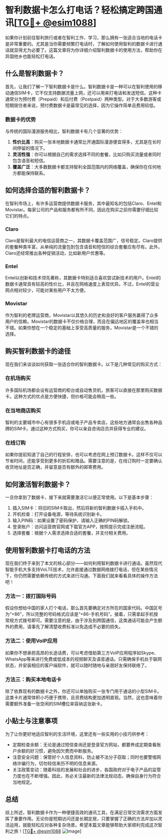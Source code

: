 # 智利数据卡怎么打电话？轻松搞定跨国通讯[[TG💪+ @esim1088](https://t.me/s/esim1088)]

如果你计划前往智利旅行或者在智利工作、学习，那么拥有一张适合当地的电话卡是非常重要的。尤其是当你需要频繁打电话时，了解如何使用智利的数据卡进行通话就显得尤为必要了。这篇文章将为你详细介绍智利数据卡的使用方法，帮助你在异国他乡也能轻松打电话。

## 什么是智利数据卡？

首先，让我们了解一下智利数据卡是什么。智利数据卡是一种可以在智利使用的移动通信SIM卡，它不仅支持数据流量上网，还可以用来打电话和发送短信。这种卡通常分为预付费（Prepaid）和后付费（Postpaid）两种类型。对于大多数游客或短期居住者来说，预付费数据卡是最常见的选择，因为它操作简单且费用较低。

### 数据卡的优势

与传统的国际漫游服务相比，智利数据卡有几个显著的优势：

1. **性价比高**：购买一张本地数据卡通常比开通国际漫游便宜得多，尤其是在长时间停留的情况下。
2. **灵活性强**：你可以根据自己的需求选择不同的套餐，比如只购买流量或者同时包含语音和短信。
3. **覆盖广泛**：大多数数据卡都支持智利全国范围内的网络覆盖，确保你在任何地方都能保持联系。

## 如何选择合适的智利数据卡？

在智利市场上，有许多运营商提供数据卡服务，其中最知名的包括Claro、Entel和Movistar。每家公司的产品和服务都有所不同，因此在购买之前你需要仔细比较它们的特点。

### Claro

Claro是智利最大的电信运营商之一，其数据卡覆盖范围广，信号稳定。Claro提供的套餐种类丰富，从单纯的流量包到包含语音和短信的综合套餐应有尽有。此外，Claro还经常推出各种促销活动，比如新用户优惠等。

### Entel

Entel以创新和技术领先著称，其数据卡特别适合喜欢尝试新技术的用户。Entel的数据卡通常具有较高的性价比，并且在网络速度上表现优异。不过，Entel的营业网点相对较少，可能对某些用户不太方便。

### Movistar

作为智利的老牌运营商，Movistar以其悠久的历史和良好的客户服务赢得了众多用户的信赖。Movistar的数据卡不仅价格合理，而且在偏远地区的覆盖率也相当不错。如果你想在一个稳定的基础上享受高质量的服务，Movistar是一个不错的选择。

## 购买智利数据卡的途径

现在我们来谈谈如何获取一张适合你的智利数据卡。以下是几种常见的购买方式：

### 在机场购买

许多国际机场都会设有运营商的柜台或自动售货机，旅客可以直接在那里购买数据卡。这种方式的优点是方便快捷，但价格可能会稍高一些。

### 在当地商店购买

智利的主要城市中心有很多手机店或电子产品专卖店，这些地方通常会出售各种品牌的SIM卡。通过这种方式购买，你可以亲自咨询店员并获得专业的建议。

### 在线订购

如果你提前知道了自己的行程安排，也可以考虑在网上预订数据卡。这样不仅可以节省时间，还能享受到更多的折扣和赠品。需要注意的是，在线订购时一定要确认收货地址是否正确，并留意是否有额外的邮寄费用。

## 如何激活智利数据卡？

一旦你拿到了数据卡，接下来就需要激活它以便正常使用。以下是基本步骤：

1. 插入SIM卡：将旧的SIM卡取出，然后将新的智利数据卡插入手机中。
2. 开机检查：打开设备电源，等待系统识别新卡。
3. 输入PIN码：如果设置了密码保护，请输入正确的PIN码解锁。
4. 登录账户：访问运营商官网或下载官方APP，按照提示完成注册流程。
5. 选择套餐：根据个人需求选择合适的套餐，并支付相关费用。

## 使用智利数据卡打电话的方法

现在我们终于来到了本文的核心部分——如何利用智利数据卡进行通话。虽然现代智能手机大多支持VoLTE技术，允许直接通过数据网络拨打电话，但在某些情况下，你仍然需要依赖传统的方式来进行沟通。下面我们就来看看具体的操作方法吧！

### 方法一：拨打国际号码

假设你想给中国的家人打个电话，那么首先要确定对方所在的国家代码。中国区号为“+86”，所以完整的号码格式应该是“+86-手机号码”。接着，只需拿起手机按常规方式拨号即可。需要注意的是，由于涉及到跨国通信，这类通话可能会产生额外的费用，请事先了解清楚收费标准以免造成不必要的损失。

### 方法二：使用VoIP应用

如果你不想承担高昂的长途话费，可以考虑借助第三方VoIP应用程序如Skype、WhatsApp等来进行免费或低成本的视频聊天及语音通话。只需确保手机处于联网状态，并安装相应的客户端软件，就可以随时随地与亲朋好友保持联络了。

### 方法三：购买本地电话卡

除了依靠现有的数据卡之外，你还可以单独购买一张专门用于通话的小型SIM卡。这类卡片通常体积小巧便于携带，且资费结构更加透明直观。当然，这也意味着你需要额外准备一张空闲的SIM槽位来容纳这张新卡。

## 小贴士与注意事项

为了让你更好地适应智利的生活环境，这里还有一些实用的小技巧供参考：

- 定期检查余额：无论是通过短信查询还是登录官方网站，都要养成定期查看账户余额的好习惯，避免因欠费而中断服务。
- 注意安全问题：保管好个人信息资料，防止被不法分子窃取；同时也要警惕网络诈骗行为，切勿轻信来历不明的信息来源。
- 关注政策变动：随着科技的发展和社会的进步，各国政府对于电子产品的监管力度也在不断增强。因此，务必关注最新的法律法规动态，确保自身行为符合当地规定。

## 总结

综上所述，智利数据卡作为一种便捷高效的通讯工具，在满足日常交流需求方面发挥了重要作用。无论你是短期访问还是长期定居，只要掌握了正确的方法并加以灵活运用，就能轻松应对各种复杂场景。希望本篇文章能够帮助大家顺利完成这次智利之旅！[[TG💪+ @esim1088](https://t.me/s/esim1088) ![Image](https://i.postimg.cc/4NQfJmqS/Snipaste-2025-05-13-00-14-12.png)]